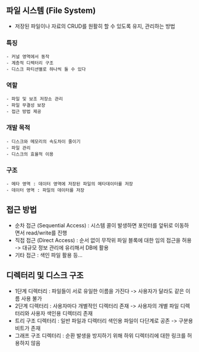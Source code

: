 ## 파일 시스템 (File System)
  - 저장된 파일이나 자료의 CRUD를 원활히 할 수 있도록 유지, 관리하는 방법

  ### 특징
    - 커널 영역에서 동작
    - 계층적 디렉터리 구조
    - 디스크 파티션별로 하나씩 둘 수 있다

  ### 역할
    - 파일 및 보조 저장소 관리
    - 파일 무결성 보장
    - 접근 방법 제공
    
  ### 개발 목적
    - 디스크와 메모리의 속도차이 줄이기
    - 파일 관리
    - 디스크의 효율적 이용
    
  ### 구조 
    - 메타 영역 : 데이터 영역에 저장된 파일의 메타데이터를 저장
    - 데이터 영역 : 파일의 데이터를 저장


## 접근 방법
  - 순차 접근 (Sequential Access) : 시스템 콜이 발생하면 포인터를 앞뒤로 이동하면서 read/write를 진행
  - 직접 접근 (Direct Access) : 순서 없이 무작위 파일 블록에 대한 임의 접근을 허용 -> 대규모 정보 관리에 유리해서 DB에 활용
  - 기타 접근 : 색인 파일 활용 등...

## 디렉터리 및 디스크 구조
  - 1단계 디렉터리 : 파일들이 서로 유일한 이름을 가진다 -> 사용자가 달라도 같은 이름 사용 불가
  - 2단계 디렉터리 : 사용자마다 개별적인 디렉터리 존재 -> 사용자의 개별 파일 디렉터리와 사용자 색인용 디렉터리 존재
  - 트리 구조 디렉터리 : 일반 파일과 디렉터리 색인용 파일이 다단계로 공존 -> 구분용 비트가 존재
  - 그래프 구조 디렉터리 : 순환 발생을 방지하기 위해 하위 디렉터리에 대한 링크를 허용하지 않음
